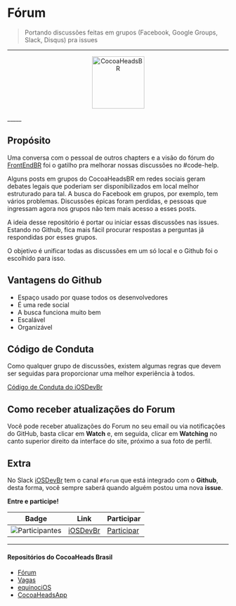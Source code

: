 # Fórum
> Portando discussões feitas em grupos (Facebook, Google Groups, Slack, Disqus) pra issues

_____  
<p align="center">
  <a href="https://github.com/cocoaheadsbrasil/forum/issues?q=is%3Aissue+is%3Aopen+sort%3Aupdated-desc"><img src="https://github.com/frontendbr/forum/raw/ff96068c309b022d15fec77586c1990097af0406/btn.png" alt="CocoaHeadsBR" width="119" /></a>
</p>
_____

## Propósito

Uma conversa com o pessoal de outros chapters e a visão do fórum do [FrontEndBR](https://github.com/frontendbr/forum/) foi o gatilho pra melhorar nossas discussões no #code-help.

Alguns posts em grupos do CocoaHeadsBR em redes sociais geram debates legais que poderiam ser disponibilizados em local melhor estruturado para tal. A busca do Facebook em grupos, por exemplo, tem vários problemas. Discussões épicas foram perdidas, e pessoas que ingressam agora nos grupos não tem mais acesso a esses posts.

A ideia desse repositório é portar ou iniciar essas discussões nas issues. Estando no Github, fica mais fácil procurar respostas a perguntas já respondidas por esses grupos.

O objetivo é unificar todas as discussões em um só local e o Github foi o escolhido para isso.

## Vantagens do Github

* Espaço usado por quase todos os desenvolvedores
* É uma rede social
* A busca funciona muito bem
* Escalável
* Organizável

## Código de Conduta

Como qualquer grupo de discussões, existem algumas regras que devem ser seguidas para proporcionar uma melhor experiência à todos.

[Código de Conduta do iOSDevBr](https://github.com/iOSDevBR/Codigo-De-Conduta)

## Como receber atualizações do Forum

Você pode receber atualizações do Forum no seu email ou via notificações do GitHub, basta clicar em **Watch** e, em seguida, clicar em **Watching** no canto superior direito da interface do site, próximo a sua foto de perfil.

## Extra

No Slack [iOSDevBr](http://iosdevbr.slack.com) tem o canal `#forum` que está integrado com o **Github**, desta forma, você sempre saberá quando alguém postou uma nova **issue**.

**Entre e participe!**

Badge | Link | Participar
----- | ---- | ----------
![Participantes](http://iosdevbr.herokuapp.com/badge.svg) | [iOSDevBr](http://iosdevbr.slack.com/) | [Participar](http://iosdevbr.herokuapp.com/)

________
#### Repositórios do CocoaHeads Brasil

- [Fórum](https://github.com/CocoaHeadsBrasil/forum)
- [Vagas](https://github.com/CocoaHeadsBrasil/vagas)
- [equinociOS](https://equinocios.com)
- [CocoaHeadsApp](https://github.com/CocoaHeadsBrasil/CocoaHeadsApp)
